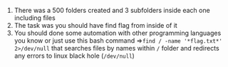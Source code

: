 1. There was a 500 folders created and 3 subfolders inside each one including files
2. The task was you should have find flag from inside of it
3. You should done some automation with other programming languages you know or just use this bash command =>`find / -name '*flag.txt*' 2>/dev/null`  that searches files by names  within `/` folder and redirects any errors to linux black hole (`/dev/null`) 